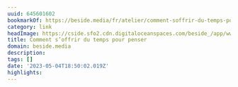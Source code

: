 ```yaml
---
uuid: 645601602
bookmarkOf: https://beside.media/fr/atelier/comment-soffrir-du-temps-pour-penser/
category: link
headImage: https://cside.sfo2.cdn.digitaloceanspaces.com/beside_/app/www/2023/03/BESIDE_THINKWEEK_FEATURE.jpg
title: Comment s’offrir du temps pour penser
domain: beside.media
description: 
tags: []
date: '2023-05-04T18:50:02.019Z'
highlights: 
---
```




